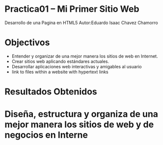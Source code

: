 # Practica01 – Mi Primer Sitio Web
 Desarrollo de una Pagina en HTML5
 Autor:Eduardo Isaac Chavez Chamorro
 <h1>Objectivos</h1>

<ul>
  <li> Entender y organizar de una mejor manera los sitios de web en Internet.</li>
  <li> Crear sitios web aplicando estándares actuales. </li>
  <li> Desarrollar aplicaciones web interactivas y amigables al usuario</li>
  <li> link to files within a website with hypertext links</li>
 </ul>
<h1>Resultados Obtenidos<h1>
 <p>Diseña, estructura y organiza de una mejor manera los sitios de web y de negocios en Interne</p>
